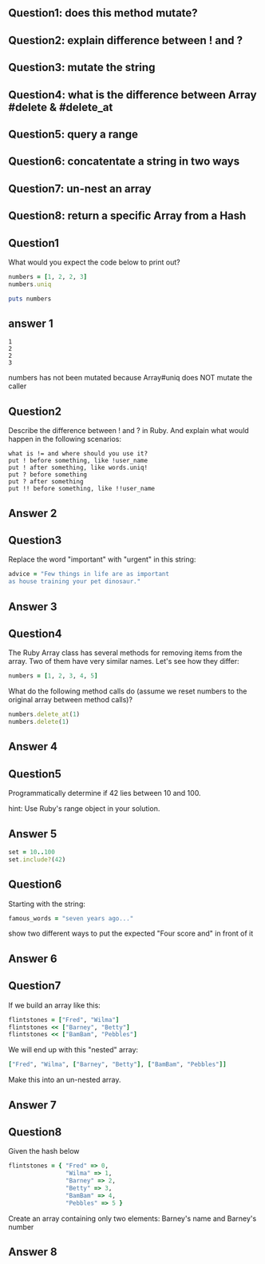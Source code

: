 ## Question1: does this method mutate?
## Question2: explain difference between ! and ? 
## Question3: mutate the string 
## Question4: what is the difference between Array #delete & #delete_at
## Question5: query a range
## Question6: concatentate a string in two ways
## Question7: un-nest an array
## Question8: return a specific Array from a Hash


## Question1

What would you expect the code below to print out?

```ruby
numbers = [1, 2, 2, 3]
numbers.uniq

puts numbers
```

## answer 1

    1
    2
    2
    3

numbers has not been mutated because Array#uniq does NOT mutate the caller


## Question2
Describe the difference between ! and ? in Ruby. And explain what would happen in the following scenarios:

    what is != and where should you use it?
    put ! before something, like !user_name
    put ! after something, like words.uniq!
    put ? before something
    put ? after something
    put !! before something, like !!user_name

## Answer 2


## Question3

Replace the word "important" with "urgent" in this string:
```ruby
advice = "Few things in life are as important 
as house training your pet dinosaur."
```

## Answer 3


## Question4
The Ruby Array class has several methods for removing items from the array. 
Two of them have very similar names. Let's see how they differ:

```ruby
numbers = [1, 2, 3, 4, 5]
```

What do the following method calls do (assume we reset numbers to the 
original array between method calls)?

```ruby
numbers.delete_at(1)
numbers.delete(1)

```

## Answer 4


## Question5

Programmatically determine if 42 lies between 10 and 100.

hint: Use Ruby's range object in your solution.


## Answer 5

```ruby
set = 10..100
set.include?(42)
```

## Question6

Starting with the string:

```ruby
famous_words = "seven years ago..."
```

show two different ways to put the expected "Four score and" in front of it

## Answer 6


## Question7
If we build an array like this:

```ruby
flintstones = ["Fred", "Wilma"]
flintstones << ["Barney", "Betty"]
flintstones << ["BamBam", "Pebbles"]
```

We will end up with this "nested" array:

```ruby
["Fred", "Wilma", ["Barney", "Betty"], ["BamBam", "Pebbles"]]
```

Make this into an un-nested array.

## Answer 7


## Question8

Given the hash below

```ruby
flintstones = { "Fred" => 0, 
                "Wilma" => 1, 
                "Barney" => 2, 
                "Betty" => 3, 
                "BamBam" => 4, 
                "Pebbles" => 5 }
```

Create an array containing only two elements: Barney's name and Barney's number

## Answer 8

